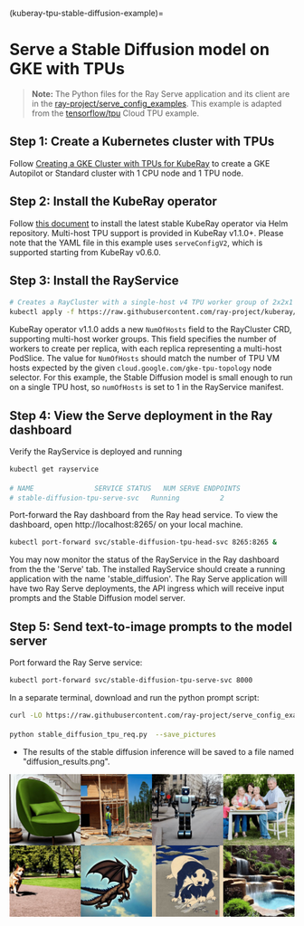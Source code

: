(kuberay-tpu-stable-diffusion-example)=

# Serve a Stable Diffusion model on GKE with TPUs

> **Note:** The Python files for the Ray Serve application and its client are in the [ray-project/serve_config_examples](https://github.com/ray-project/serve_config_examples). This example is adapted from the [tensorflow/tpu](https://github.com/tensorflow/tpu/tree/master/tools/ray_tpu/src/serve) Cloud TPU example.

## Step 1: Create a Kubernetes cluster with TPUs

Follow [Creating a GKE Cluster with TPUs for KubeRay](kuberay-gke-tpu-cluster-setup) to create a GKE Autopilot or Standard cluster with 1 CPU node and 1 TPU node.

## Step 2: Install the KubeRay operator

Follow [this document](kuberay-operator-deploy) to install the latest stable KubeRay operator via Helm repository. Multi-host TPU support is provided in KubeRay v1.1.0+. Please note that the YAML file in this example uses `serveConfigV2`, which is supported starting from KubeRay v0.6.0.

## Step 3: Install the RayService

```sh
# Creates a RayCluster with a single-host v4 TPU worker group of 2x2x1 topology
kubectl apply -f https://raw.githubusercontent.com/ray-project/kuberay/master/ray-operator/config/samples/ray-service.tpu-single-host.yaml
```

KubeRay operator v1.1.0 adds a new `NumOfHosts` field to the RayCluster CRD, supporting multi-host worker groups. This field specifies the number of workers to create per replica, with each replica representing a multi-host PodSlice. The value for `NumOfHosts` should match the number of TPU VM hosts expected by the given `cloud.google.com/gke-tpu-topology` node selector. For this example, the Stable Diffusion model is small enough to run on a single TPU host, so `numOfHosts` is set to 1 in the RayService manifest.

## Step 4: View the Serve deployment in the Ray dashboard

Verify the RayService is deployed and running

```sh
kubectl get rayservice

# NAME               SERVICE STATUS   NUM SERVE ENDPOINTS
# stable-diffusion-tpu-serve-svc   Running          2
```

Port-forward the Ray dashboard from the Ray head service. To view the dashboard, open http://localhost:8265/ on your local machine.

```sh
kubectl port-forward svc/stable-diffusion-tpu-head-svc 8265:8265 &
```

You may now monitor the status of the RayService in the Ray dashboard from the the 'Serve' tab. The installed RayService
should create a running application with the name 'stable_diffusion'. The Ray Serve application will have two Ray Serve deployments, the
API ingress which will receive input prompts and the Stable Diffusion model server.


## Step 5: Send text-to-image prompts to the model server

Port forward the Ray Serve service:
```sh
kubectl port-forward svc/stable-diffusion-tpu-serve-svc 8000
```

In a separate terminal, download and run the python prompt script:

```sh
curl -LO https://raw.githubusercontent.com/ray-project/serve_config_examples/master/stable_diffusion/stable_diffusion_tpu_req.py

python stable_diffusion_tpu_req.py  --save_pictures
```

* The results of the stable diffusion inference will be saved to a file named "diffusion_results.png".

![diffusion_results](../images/diffusion_results.png)
